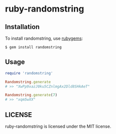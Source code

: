 # ruby-randomstring

## Installation
    
To install randomstring, use [rubygems](https://rubygems.org):

    $ gem install randomstring

## Usage

```ruby
require 'randomstring'

Randomstring.generate
# >> "XwPp9xazJ0ku5CZnlmgAx2Dld8SHkAeT"

Randomstring.generate(7)
# >> "xqm5wXX"
```

## LICENSE

ruby-randomstring is licensed under the MIT license.